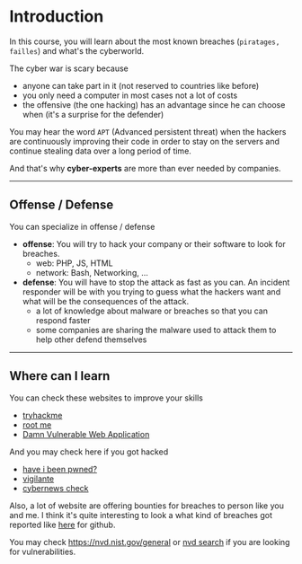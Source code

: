 # Introduction

In this course, you will learn about the most known
breaches (``piratages, failles``) and what's the
cyberworld.

The cyber war is scary because

* anyone can take part in it (not reserved to countries
    like before)
* you only need a computer in most cases not a lot
    of costs
* the offensive (the one hacking) has an advantage
since he can choose when (it's a surprise for the defender)

You may hear the word ``APT`` (Advanced persistent threat)
when the hackers are continuously improving their code
in order to stay on the servers and continue stealing
data over a long period of time.

And that's why **cyber-experts** are more than ever
needed by companies.

<hr class="sr">

## Offense / Defense

You can specialize in offense / defense

* **offense**: You will try to hack your company or their
software to look for breaches.
    * web: PHP, JS, HTML
    * network: Bash, Networking, ...
* **defense**: You will have to stop the attack as fast 
  as you can. An incident responder will be with you
  trying to guess what the hackers want and what will
  be the consequences of the attack.
    * a lot of knowledge about malware or breaches
    so that you can respond faster
    * some companies are sharing the malware used
    to attack them to help other defend themselves


<hr class="sl">

## Where can I learn

You can check these websites to improve your skills

* [tryhackme](https://tryhackme.com/)
* [root me](https://www.root-me.org/)
* [Damn Vulnerable Web Application](https://dvwa.co.uk/)

And you may check here if you got hacked

* [have i been pwned?](https://haveibeenpwned.com/)
* [vigilante](https://vigilante.pw/)
* [cybernews check](https://cybernews.com/personal-data-leak-check/)

Also, a lot of website are offering bounties for breaches
to person like you and me. I think it's quite interesting
to look a what kind of breaches got reported like
[here](https://bounty.github.com/) for github.

You may check <https://nvd.nist.gov/general> 
or [nvd search](https://nvd.nist.gov/vuln/search/results?form_type=Basic&results_type=overview&search_type=all)
if you are looking for vulnerabilities.